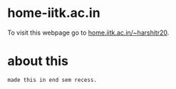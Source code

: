 # home-iitk.ac.in
To visit this webpage go to [home.iitk.ac.in/~harshitr20](https://home.iitk.ac.in/~harshitr20/).
# about this
    made this in end sem recess.
